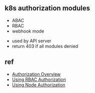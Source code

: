 

## k8s authorization modules
+ ABAC
+ RBAC
+ webhook mode
<!-- tips -->
+ used by API server
+ return 403 if all modules denied


## ref
+ [Authorization Overview](https://kubernetes.io/docs/reference/access-authn-authz/authorization/)
+ [Using RBAC Authorization](https://kubernetes.io/docs/reference/access-authn-authz/rbac/)
+ [Using Node Authorization](https://kubernetes.io/docs/reference/access-authn-authz/node/)